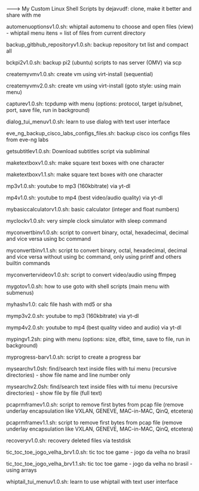 ---> My Custom Linux Shell Scripts by dejavudf: clone, make it better and share with me

automenuoptionsv1.0.sh: whiptail automenu to choose and open files (view) - whiptail menu itens = list of files from current directory 

backup_gitbhub_repositoryv1.0.sh: backup repository txt list and compact all

bckpi2v1.0.sh: backup pi2 (ubuntu) scripts to nas server (OMV) via scp

createmyvmv1.0.sh: create vm using virt-install (sequential)

createmyvmv2.0.sh: create vm using virt-install (goto style: using main menu)

capturev1.0.sh: tcpdump with menu (options: protocol, target ip/subnet, port, save file, run in background)

dialog_tui_menuv1.0.sh: learn to use dialog with text user interface

eve_ng_backup_cisco_labs_configs_files.sh: backup cisco ios configs files from eve-ng labs

getsubtitlev1.0.sh: Download subtitles script via subliminal

maketextboxv1.0.sh: make square text boxes with one character

maketextboxv1.1.sh: make square text boxes with one character

mp3v1.0.sh: youtube to mp3 (160kbitrate) via yt-dl

mp4v1.0.sh: youtube to mp4 (best video/audio quality) via yt-dl

mybasiccalculatorv1.0.sh: basic calculator (integer and float numbers)

myclockv1.0.sh: very simple clock simulator with sleep command

myconvertbinv1.0.sh: script to convert binary, octal, hexadecimal, decimal and vice versa using bc command

myconvertbinv1.1.sh: script to convert binary, octal, hexadecimal, decimal and vice versa without using bc command, only using printf and others builtin commands

myconvertervideov1.0.sh: script to convert video/audio using ffmpeg

mygotov1.0.sh: how to use goto with shell scripts (main menu with submenus)

myhashv1.0: calc file hash with md5 or sha

mymp3v2.0.sh: youtube to mp3 (160kbitrate) via yt-dl

mymp4v2.0.sh: youtube to mp4 (best quality video and audio) via yt-dl

mypingv1.2sh: ping with menu (options: size, dfbit, time, save to file, run in background)

myprogress-barv1.0.sh: script to create a progress bar

mysearchv1.0sh: find/search text inside files with tui menu (recursive directories) - show file name and line number only

mysearchv2.0sh: find/search text inside files with tui menu (recursive directories) - show file by file (full text)

pcaprmframev1.0.sh: script to remove first bytes from pcap file (remove underlay encapsulation like VXLAN, GENEVE, MAC-in-MAC, QinQ, etcetera) 

pcaprmframev1.1.sh: script to remove first bytes from pcap file (remove underlay encapsulation like VXLAN, GENEVE, MAC-in-MAC, QinQ, etcetera) 

recoveryv1.0.sh: recovery deleted files via testdisk

tic_toc_toe_jogo_velha_brv1.0.sh: tic toc toe game - jogo da velha no brasil

tic_toc_toe_jogo_velha_brv1.1.sh: tic toc toe game - jogo da velha no brasil - using arrays

whiptail_tui_menuv1.0.sh: learn to use whiptail with text user interface

